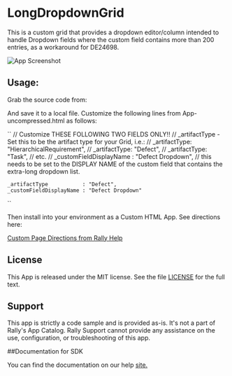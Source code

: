 LongDropdownGrid
=========================

This is a custom grid that provides a dropdown editor/column intended to handle Dropdown fields where the custom field contains more than 200 entries, as a workaround for DE24698.

![App Screenshot](https://raw.githubusercontent.com/markwilliams970/Rally-ExampleApps/master/ReleaseDashboard-DE24703Workaround/images/screenshot1.png)

## Usage:

Grab the source code from:

And save it to a local file. Customize the following lines from App-uncompressed.html as follows:

``
    // Customize THESE FOLLOWING TWO FIELDS ONLY!!
    // _artifactType - Set this to be the artifact type for your Grid, i.e.:
    //      _artifactType: "HierarchicalRequirement",
    //      _artifactType: "Defect",
    //      _artifactType: "Task",
    // etc.
    // _customFieldDisplayName : "Defect Dropdown",
    //      this needs to be set to the DISPLAY NAME of the custom field that contains the extra-long dropdown list.

    _artifactType           : "Defect",
    _customFieldDisplayName : "Defect Dropdown"
``

Then install into your environment as a Custom HTML App. See directions here:

[Custom Page Directions from Rally Help](https://help.rallydev.com/use_apps#create)

## License

This App is released under the MIT license.  See the file [LICENSE](./LICENSE) for the full text.

## Support
This app is strictly a code sample and is provided as-is. It's not a part of Rally's App Catalog. Rally Support cannot provide any assistance on the use, configuration, or troubleshooting of this app.

##Documentation for SDK

You can find the documentation on our help [site.](https://developer.rallydev.com)
